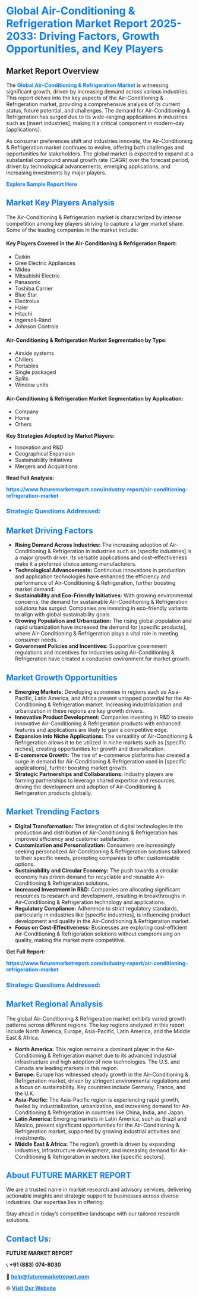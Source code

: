 <h1 style="color: #007BFF;">Global Air-Conditioning & Refrigeration Market Report 2025-2033: Driving Factors, Growth Opportunities, and Key Players</h1>

<section id="overview">
<h2>Market Report Overview</h2>
<p>The <a href="https://www.futuremarketreport.com/industry-report/air-conditioning-refrigeration-market" style="color: #007BFF; text-decoration: none;"><strong>Global Air-Conditioning & Refrigeration Market</strong></a> is witnessing significant growth, driven by increasing demand across various industries. This report delves into the key aspects of the Air-Conditioning & Refrigeration market, providing a comprehensive analysis of its current status, future potential, and challenges. The demand for Air-Conditioning & Refrigeration has surged due to its wide-ranging applications in industries such as [insert industries], making it a critical component in modern-day [applications].</p>
<p>As consumer preferences shift and industries innovate, the Air-Conditioning & Refrigeration market continues to evolve, offering both challenges and opportunities for stakeholders. The global market is expected to expand at a substantial compound annual growth rate (CAGR) over the forecast period, driven by technological advancements, emerging applications, and increasing investments by major players.</p>
</section>

<section id="overview">
<p><a href="https://www.futuremarketreport.com/request-sample/reportId=54089" style="color: #007BFF; text-decoration: none;"><strong>Explore Sample Report Here</strong></a></p>
</section>

<section id="key-players">
<h2 style="color: #007BFF;">Market Key Players Analysis</h2>
<p>The Air-Conditioning & Refrigeration market is characterized by intense competition among key players striving to capture a larger market share. Some of the leading companies in the market include:</p>
<h4>Key Players Covered in the Air-Conditioning & Refrigeration Report:</h4>
<ul><li>Daikin</li><li>Gree Electric Appliances</li><li>Midea</li><li>Mitsubishi Electric</li><li>Panasonic</li><li>Toshiba Carrier</li><li>Blue Star</li><li>Electrolux</li><li>Haier</li><li>Hitachi</li><li>Ingersoll-Rand</li><li>Johnson Controls</li></ul>
<h4>Air-Conditioning & Refrigeration Market Segmentation by Type:</h4>
<ul><li>Airside systems</li><li>Chillers</li><li>Portables</li><li>Single packaged</li><li>Splits</li><li>Window units</li></ul>

<h4>Air-Conditioning & Refrigeration Market Segmentation by Application:</h4>
<ul><li>Company</li><li>Home</li><li>Others</li></ul>
<p><strong>Key Strategies Adopted by Market Players:</strong></p>
<ul>
<li>Innovation and R&D</li>
<li>Geographical Expansion</li>
<li>Sustainability Initiatives</li>
<li>Mergers and Acquisitions</li>
</ul>
</section>

<section>
<p><strong>Read Full Analysis: </strong></p><a href="https://www.futuremarketreport.com/industry-report/air-conditioning-refrigeration-market" style="color: #007BFF; text-decoration: none;"><strong>https://www.futuremarketreport.com/industry-report/air-conditioning-refrigeration-market</strong></a>
<h3 style="color: #007BFF;">Strategic Questions Addressed:</h3>
</section>

<section id="driving-factors">
<h2 style="color: #007BFF;">Market Driving Factors</h2>
<ul>
<li><strong>Rising Demand Across Industries:</strong> The increasing adoption of Air-Conditioning & Refrigeration in industries such as [specific industries] is a major growth driver. Its versatile applications and cost-effectiveness make it a preferred choice among manufacturers.</li>
<li><strong>Technological Advancements:</strong> Continuous innovations in production and application technologies have enhanced the efficiency and performance of Air-Conditioning & Refrigeration, further boosting market demand.</li>
<li><strong>Sustainability and Eco-Friendly Initiatives:</strong> With growing environmental concerns, the demand for sustainable Air-Conditioning & Refrigeration solutions has surged. Companies are investing in eco-friendly variants to align with global sustainability goals.</li>
<li><strong>Growing Population and Urbanization:</strong> The rising global population and rapid urbanization have increased the demand for [specific products], where Air-Conditioning & Refrigeration plays a vital role in meeting consumer needs.</li>
<li><strong>Government Policies and Incentives:</strong> Supportive government regulations and incentives for industries using Air-Conditioning & Refrigeration have created a conducive environment for market growth.</li>
</ul>
</section>

<section id="growth-opportunities">
<h2 style="color: #007BFF;">Market Growth Opportunities</h2>
<ul>
<li><strong>Emerging Markets:</strong> Developing economies in regions such as Asia-Pacific, Latin America, and Africa present untapped potential for the Air-Conditioning & Refrigeration market. Increasing industrialization and urbanization in these regions are key growth drivers.</li>
<li><strong>Innovative Product Development:</strong> Companies investing in R&D to create innovative Air-Conditioning & Refrigeration products with enhanced features and applications are likely to gain a competitive edge.</li>
<li><strong>Expansion into Niche Applications:</strong> The versatility of Air-Conditioning & Refrigeration allows it to be utilized in niche markets such as [specific niches], creating opportunities for growth and diversification.</li>
<li><strong>E-commerce Growth:</strong> The rise of e-commerce platforms has created a surge in demand for Air-Conditioning & Refrigeration used in [specific applications], further boosting market growth.</li>
<li><strong>Strategic Partnerships and Collaborations:</strong> Industry players are forming partnerships to leverage shared expertise and resources, driving the development and adoption of Air-Conditioning & Refrigeration products globally.</li>
</ul>
</section>

<section id="trending-factors">
<h2 style="color: #007BFF;">Market Trending Factors</h2>
<ul>
<li><strong>Digital Transformation:</strong> The integration of digital technologies in the production and distribution of Air-Conditioning & Refrigeration has improved efficiency and customer satisfaction.</li>
<li><strong>Customization and Personalization:</strong> Consumers are increasingly seeking personalized Air-Conditioning & Refrigeration solutions tailored to their specific needs, prompting companies to offer customizable options.</li>
<li><strong>Sustainability and Circular Economy:</strong> The push towards a circular economy has driven demand for recyclable and reusable Air-Conditioning & Refrigeration solutions.</li>
<li><strong>Increased Investment in R&D:</strong> Companies are allocating significant resources to research and development, resulting in breakthroughs in Air-Conditioning & Refrigeration technology and applications.</li>
<li><strong>Regulatory Compliance:</strong> Adherence to strict regulatory standards, particularly in industries like [specific industries], is influencing product development and quality in the Air-Conditioning & Refrigeration market.</li>
<li><strong>Focus on Cost-Effectiveness:</strong> Businesses are exploring cost-efficient Air-Conditioning & Refrigeration solutions without compromising on quality, making the market more competitive.</li>
</ul>
</section>

<section>
<p><strong>Get Full Report: </strong></p><a href="https://www.futuremarketreport.com/industry-report/air-conditioning-refrigeration-market" style="color: #007BFF; text-decoration: none;"><strong>https://www.futuremarketreport.com/industry-report/air-conditioning-refrigeration-market</strong></a>
<h3 style="color: #007BFF;">Strategic Questions Addressed:</h3>
</section>


<section id="regional-analysis">
<h2 style="color: #007BFF;">Market Regional Analysis</h2>
<p>The global Air-Conditioning & Refrigeration market exhibits varied growth patterns across different regions. The key regions analyzed in this report include North America, Europe, Asia-Pacific, Latin America, and the Middle East & Africa:</p>
<ul>
<li><strong>North America:</strong> This region remains a dominant player in the Air-Conditioning & Refrigeration market due to its advanced industrial infrastructure and high adoption of new technologies. The U.S. and Canada are leading markets in this region.</li>
<li><strong>Europe:</strong> Europe has witnessed steady growth in the Air-Conditioning & Refrigeration market, driven by stringent environmental regulations and a focus on sustainability. Key countries include Germany, France, and the U.K.</li>
<li><strong>Asia-Pacific:</strong> The Asia-Pacific region is experiencing rapid growth, fueled by industrialization, urbanization, and increasing demand for Air-Conditioning & Refrigeration in countries like China, India, and Japan.</li>
<li><strong>Latin America:</strong> Emerging markets in Latin America, such as Brazil and Mexico, present significant opportunities for the Air-Conditioning & Refrigeration market, supported by growing industrial activities and investments.</li>
<li><strong>Middle East & Africa:</strong> The region’s growth is driven by expanding industries, infrastructure development, and increasing demand for Air-Conditioning & Refrigeration in sectors like [specific sectors].</li>
</ul>
</section>

<footer>
<h2 style="color: #007BFF;">About FUTURE MARKET REPORT</h2>
<p>We are a trusted name in market research and advisory services, delivering actionable insights and strategic support to businesses across diverse industries. Our expertise lies in offering:</p>

<p>Stay ahead in today’s competitive landscape with our tailored research solutions.</p>

<h2 style="color: #007BFF;">Contact Us:</h2>
<p><strong>FUTURE MARKET REPORT</strong></p>
<p>📞 <strong>+91 (883) 074-8030</strong></p>
<p>📧 <strong><a href="mailto:help@futuremarketreport.com" style="color: #007BFF;">help@futuremarketreport.com</a></strong></p>
<p>🌐 <strong><a href="https://www.futuremarketreport.com/" style="color: #007BFF;">Visit Our Website</a></strong></p>
</footer>